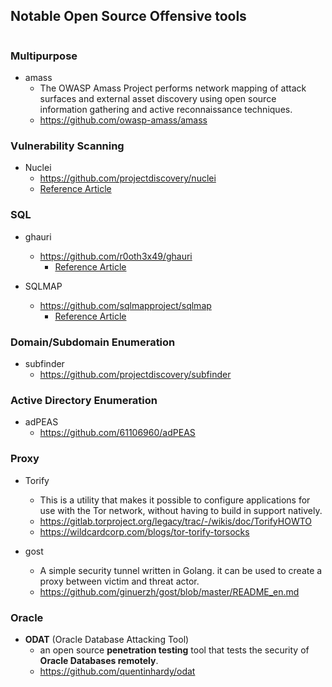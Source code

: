 ## Notable Open Source Offensive tools

```table-of-contents
```

### Multipurpose
- amass
	- The OWASP Amass Project performs network mapping of attack surfaces and external asset discovery using open source information gathering and active reconnaissance techniques.
	- https://github.com/owasp-amass/amass

### Vulnerability Scanning
- Nuclei 
	- https://github.com/projectdiscovery/nuclei
	- [Reference Article](https://thedfirreport.com/2023/12/18/lets-opendir-some-presents-an-analysis-of-a-persistent-actors-activity/)

### SQL
- ghauri
	- https://github.com/r0oth3x49/ghauri
		- [Reference Article](https://thedfirreport.com/2023/12/18/lets-opendir-some-presents-an-analysis-of-a-persistent-actors-activity/)

- SQLMAP
	- https://github.com/sqlmapproject/sqlmap
		- [Reference Article](https://thedfirreport.com/2023/12/18/lets-opendir-some-presents-an-analysis-of-a-persistent-actors-activity/)

### Domain/Subdomain Enumeration
- subfinder
	- https://github.com/projectdiscovery/subfinder

### Active Directory Enumeration
- adPEAS
	- https://github.com/61106960/adPEAS

### Proxy
- Torify
	- This is a utility that makes it possible to configure applications for use with the Tor network, without having to build in support natively.
	- https://gitlab.torproject.org/legacy/trac/-/wikis/doc/TorifyHOWTO
	- https://wildcardcorp.com/blogs/tor-torify-torsocks

- gost
	- A simple security tunnel written in Golang. it can be used to create a proxy between victim and threat actor.
	- https://github.com/ginuerzh/gost/blob/master/README_en.md

### Oracle
- **ODAT** (Oracle Database Attacking Tool)
	- an open source **penetration testing** tool that tests the security of **Oracle Databases remotely**.
	- https://github.com/quentinhardy/odat
